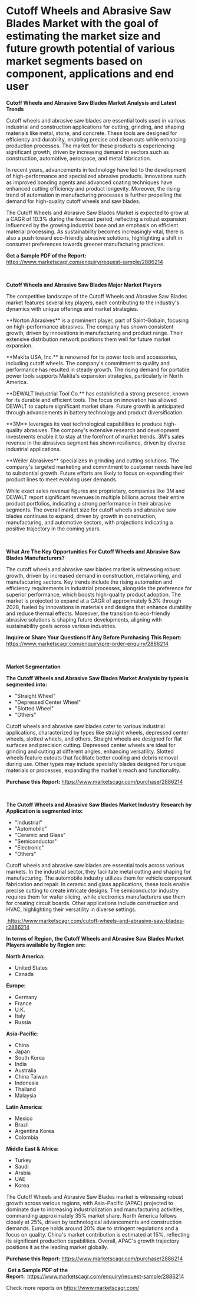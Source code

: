 <p><h1>Cutoff Wheels and Abrasive Saw Blades Market with the goal of estimating the market size and future growth potential of various market segments based on component, applications and end user</h1></p><p><strong>Cutoff Wheels and Abrasive Saw Blades Market Analysis and Latest Trends</strong></p>
<p><p>Cutoff wheels and abrasive saw blades are essential tools used in various industrial and construction applications for cutting, grinding, and shaping materials like metal, stone, and concrete. These tools are designed for efficiency and durability, enabling precise and clean cuts while enhancing production processes. The market for these products is experiencing significant growth, driven by increasing demand in sectors such as construction, automotive, aerospace, and metal fabrication.</p><p>In recent years, advancements in technology have led to the development of high-performance and specialized abrasive products. Innovations such as improved bonding agents and advanced coating techniques have enhanced cutting efficiency and product longevity. Moreover, the rising trend of automation in manufacturing processes is further propelling the demand for high-quality cutoff wheels and saw blades.</p><p>The Cutoff Wheels and Abrasive Saw Blades Market is expected to grow at a CAGR of 10.3% during the forecast period, reflecting a robust expansion influenced by the growing industrial base and an emphasis on efficient material processing. As sustainability becomes increasingly vital, there is also a push toward eco-friendly abrasive solutions, highlighting a shift in consumer preferences towards greener manufacturing practices.</p></p>
<p><strong>Get a Sample PDF of the Report:&nbsp;</strong> <a href="https://www.marketscagr.com/enquiry/request-sample/2886214?utm_campaign=1835&utm_medium=2&utm_source=Github&utm_content=ia&utm_term=13032025&utm_id=cutoff-wheels-and-abrasive-saw-blades">https://www.marketscagr.com/enquiry/request-sample/2886214</a></p>
<p>&nbsp;</p>
<p><strong>Cutoff Wheels and Abrasive Saw Blades Major Market Players</strong></p>
<p><p>The competitive landscape of the Cutoff Wheels and Abrasive Saw Blades market features several key players, each contributing to the industry's dynamics with unique offerings and market strategies.</p><p>**Norton Abrasives** is a prominent player, part of Saint-Gobain, focusing on high-performance abrasives. The company has shown consistent growth, driven by innovations in manufacturing and product range. Their extensive distribution network positions them well for future market expansion.</p><p>**Makita USA, Inc.** is renowned for its power tools and accessories, including cutoff wheels. The company's commitment to quality and performance has resulted in steady growth. The rising demand for portable power tools supports Makita's expansion strategies, particularly in North America.</p><p>**DEWALT Industrial Tool Co.** has established a strong presence, known for its durable and efficient tools. The focus on innovation has allowed DEWALT to capture significant market share. Future growth is anticipated through advancements in battery technology and product diversification.</p><p>**3M** leverages its vast technological capabilities to produce high-quality abrasives. The company's extensive research and development investments enable it to stay at the forefront of market trends. 3M's sales revenue in the abrasives segment has shown resilience, driven by diverse industrial applications.</p><p>**Weiler Abrasives** specializes in grinding and cutting solutions. The company's targeted marketing and commitment to customer needs have led to substantial growth. Future efforts are likely to focus on expanding their product lines to meet evolving user demands.</p><p>While exact sales revenue figures are proprietary, companies like 3M and DEWALT report significant revenues in multiple billions across their entire product portfolios, indicating a strong performance in their abrasive segments. The overall market size for cutoff wheels and abrasive saw blades continues to expand, driven by growth in construction, manufacturing, and automotive sectors, with projections indicating a positive trajectory in the coming years.</p></p>
<p>&nbsp;</p>
<p><strong>What Are The Key Opportunities For Cutoff Wheels and Abrasive Saw Blades Manufacturers?</strong></p>
<p><p>The cutoff wheels and abrasive saw blades market is witnessing robust growth, driven by increased demand in construction, metalworking, and manufacturing sectors. Key trends include the rising automation and efficiency requirements in industrial processes, alongside the preference for superior performance, which boosts high-quality product adoption. The market is projected to expand at a CAGR of approximately 5.3% through 2028, fueled by innovations in materials and designs that enhance durability and reduce thermal effects. Moreover, the transition to eco-friendly abrasive solutions is shaping future developments, aligning with sustainability goals across various industries.</p></p>
<p><strong>Inquire or Share Your Questions If Any Before Purchasing This Report:</strong> <a href="https://www.marketscagr.com/enquiry/pre-order-enquiry/2886214?utm_campaign=1835&utm_medium=2&utm_source=Github&utm_content=ia&utm_term=13032025&utm_id=cutoff-wheels-and-abrasive-saw-blades">https://www.marketscagr.com/enquiry/pre-order-enquiry/2886214</a></p>
<p>&nbsp;</p>
<p><strong>Market Segmentation</strong></p>
<p><strong>The Cutoff Wheels and Abrasive Saw Blades Market Analysis by types is segmented into:</strong></p>
<p><ul><li>"Straight Wheel"</li><li>"Depressed Center Wheel"</li><li>"Slotted Wheel"</li><li>"Others"</li></ul></p>
<p><p>Cutoff wheels and abrasive saw blades cater to various industrial applications, characterized by types like straight wheels, depressed center wheels, slotted wheels, and others. Straight wheels are designed for flat surfaces and precision cutting. Depressed center wheels are ideal for grinding and cutting at different angles, enhancing versatility. Slotted wheels feature cutouts that facilitate better cooling and debris removal during use. Other types may include specialty blades designed for unique materials or processes, expanding the market's reach and functionality.</p></p>
<p><strong>Purchase this Report:&nbsp;</strong><a href="https://www.marketscagr.com/purchase/2886214?utm_campaign=1835&utm_medium=2&utm_source=Github&utm_content=ia&utm_term=13032025&utm_id=cutoff-wheels-and-abrasive-saw-blades">https://www.marketscagr.com/purchase/2886214</a></p>
<p>&nbsp;</p>
<p><strong>The Cutoff Wheels and Abrasive Saw Blades Market Industry Research by Application is segmented into:</strong></p>
<p><ul><li>"Industrial"</li><li>"Automobile"</li><li>"Ceramic and Glass"</li><li>"Semiconductor"</li><li>"Electronic"</li><li>"Others"</li></ul></p>
<p><p>Cutoff wheels and abrasive saw blades are essential tools across various markets. In the industrial sector, they facilitate metal cutting and shaping for manufacturing. The automobile industry utilizes them for vehicle component fabrication and repair. In ceramic and glass applications, these tools enable precise cutting to create intricate designs. The semiconductor industry requires them for wafer slicing, while electronics manufacturers use them for creating circuit boards. Other applications include construction and HVAC, highlighting their versatility in diverse settings.</p></p>
<p><a href="https://www.marketscagr.com/cutoff-wheels-and-abrasive-saw-blades-r2886214?utm_campaign=1835&utm_medium=2&utm_source=Github&utm_content=ia&utm_term=13032025&utm_id=cutoff-wheels-and-abrasive-saw-blades">&nbsp;https://www.marketscagr.com/cutoff-wheels-and-abrasive-saw-blades-r2886214</a></p>
<p><strong>In terms of Region, the Cutoff Wheels and Abrasive Saw Blades Market Players available by Region are:</strong></p>
<p>
    <p> <strong> North America: </strong>
        <ul>
            <li>United States</li>
            <li>Canada</li>
        </ul>
        </p> 
    <p> <strong> Europe: </strong>
        <ul>
            <li>Germany</li>
            <li>France</li>
            <li>U.K.</li>
            <li>Italy</li>
            <li>Russia</li>
        </ul>
        </p> 
    <p> <strong> Asia-Pacific: </strong>
        <ul>
            <li>China</li>
            <li>Japan</li>
            <li>South Korea</li>
            <li>India</li>
            <li>Australia</li>
            <li>China Taiwan</li>
            <li>Indonesia</li>
            <li>Thailand</li>
            <li>Malaysia</li>
        </ul>
        </p> 
    <p> <strong> Latin America: </strong>
        <ul>
            <li>Mexico</li>
            <li>Brazil</li>
            <li>Argentina Korea</li>
            <li>Colombia</li>
        </ul>
        </p> 
    <p> <strong> Middle East & Africa: </strong>
        <ul>
            <li>Turkey</li>
            <li>Saudi</li>
            <li>Arabia</li>
            <li>UAE</li>
            <li>Korea</li>
        </ul>
    </p>
    </p>
<p><p>The Cutoff Wheels and Abrasive Saw Blades market is witnessing robust growth across various regions, with Asia-Pacific (APAC) projected to dominate due to increasing industrialization and manufacturing activities, commanding approximately 35% market share. North America follows closely at 25%, driven by technological advancements and construction demands. Europe holds around 20% due to stringent regulations and a focus on quality. China's market contribution is estimated at 15%, reflecting its significant production capabilities. Overall, APAC's growth trajectory positions it as the leading market globally.</p></p>
<p><strong>Purchase this Report: </strong><a href="https://www.marketscagr.com/purchase/2886214?utm_campaign=1835&utm_medium=2&utm_source=Github&utm_content=ia&utm_term=13032025&utm_id=cutoff-wheels-and-abrasive-saw-blades">https://www.marketscagr.com/purchase/2886214</a></p>
<p>&nbsp;<strong>Get a Sample PDF of the Report:&nbsp;&nbsp;</strong><a href="https://www.marketscagr.com/enquiry/request-sample/2886214?utm_campaign=1835&utm_medium=2&utm_source=Github&utm_content=ia&utm_term=13032025&utm_id=cutoff-wheels-and-abrasive-saw-blades">https://www.marketscagr.com/enquiry/request-sample/2886214</a></p>
<p><strong></strong></p>
<p>Check more reports on <a href="https://www.marketscagr.com/?utm_campaign=1835&utm_medium=2&utm_source=Github&utm_content=ia&utm_term=13032025&utm_id=cutoff-wheels-and-abrasive-saw-blades">https://www.marketscagr.com/</a></p>